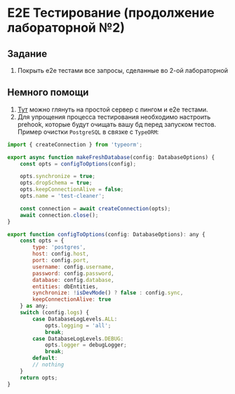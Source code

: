 # E2E Тестирование (продолжение лабораторной №2)

## Задание
1. Покрыть e2e тестами все запросы, сделанные во 2-ой лабораторной

## Немного помощи
1. [Тут](../_examples/e2e-test) можно глянуть на простой сервер с пингом и e2e тестами.
2. Для упрощения процесса тестирования необходимо настроить prehook, которые будут очищать вашу бд перед запуском тестов. Пример очистки `PostgreSQL` в связке с `TypeORM`:
```js
import { createConnection } from 'typeorm';

export async function makeFreshDatabase(config: DatabaseOptions) {
    const opts = configToOptions(config);

    opts.synchronize = true;
    opts.dropSchema = true;
    opts.keepConnectionAlive = false;
    opts.name = 'test-cleaner';

    const connection = await createConnection(opts);
    await connection.close();
}

export function configToOptions(config: DatabaseOptions): any {
    const opts = {
        type: 'postgres',
        host: config.host,
        port: config.port,
        username: config.username,
        password: config.password,
        database: config.database,
        entities: dbEntities,
        synchronize: !isDevMode() ? false : config.sync,
        keepConnectionAlive: true
    } as any;
    switch (config.logs) {
        case DatabaseLogLevels.ALL:
            opts.logging = 'all';
            break;
        case DatabaseLogLevels.DEBUG:
            opts.logger = debugLogger;
            break;
        default:
        // nothing
    }
    return opts;
}
```
